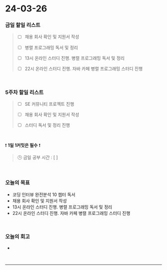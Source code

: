 # 24-03-26
### 금일 할일 리스트
> - [ ]  채용 회사 확인 및 지원서 작성
>
> - [ ]  병렬 프로그래밍 독서 및 정리
>
> - [ ]  13시 온라인 스터디 진행. 병렬 프로그래밍 독서 및 정리
>
> - [ ]  22시 온라인 스터디 진행. 자바 카페 병렬 프로그래밍 스터디 진행

<br/>

### 5주차 할일 리스트  
> - [ ]  SE 커뮤니티 프로젝트 진행
>
> - [ ]  채용 회사 확인 및 지원서 작성
>
> - [ ]  스터디 독서 및 정리 진행

<br/>

❗ **1일 1커밋은 필수** ❗
> 🕒 금일 공부 시간 : [  ]

<br/>

### 오늘의 목표
- 코딩 인터뷰 완전분석 10 챕터 독서
- 채용 회사 확인 및 지원서 작성
- 13시 온라인 스터디 진행. 병렬 프로그래밍 독서 및 정리
- 22시 온라인 스터디 진행. 자바 카페 병렬 프로그래밍 스터디 진행

<br>

### 오늘의 회고
- 


<br/>

------------  
